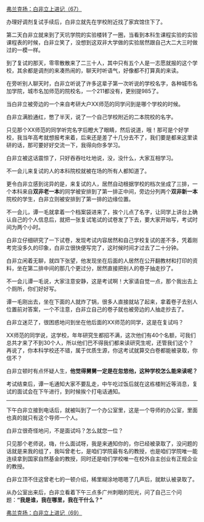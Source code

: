 <p></p><a href="https://zhuanlan.zhihu.com/p/102763431" data-draft-node="block" data-draft-type="link-card" data-image="https://pic1.zhimg.com/v2-3bd0d57240662ec5abb955f182c62eb0_180x120.jpg" data-image-width="1047" data-image-height="332" class="internal">弗兰克扬：白非立上进记（67）</a><p>办理好调剂复试手续后，白非立就先在学校附近找了家宾馆住下了。</p><p>第二天白非立就来到了天坑学院的实验楼转了一圈，当看到本科生课程实验的实验课程表的时候，白非立笑了，没想到这双非大学做的实验居然跟自己大二大三时做过的一模一样。</p><p>到了复试的那天，零零散散来了二三十人，其中只有五个人是一志愿就报的这个学校，其余都是调剂的来凑热闹的，聊天时听语气，好像都不打算真的来读。</p><p>在旁听别人聊天时，白非立听说了许多这辈子第一次听说的学校名字，各种城市名加学院，城市名加师范的院校名，一个211都没有，更别提985了。</p><p>当白非立被旁边的一个来自考研大户XX师范的同学问到是哪个学校的时候。</p><p>白非立满脸通红，憋了半天，说了一个自己学校附近的二本院校的名字。</p><p>只见那个XX师范的同学听完名字后瞪大了眼睛，然后说道，哦！那可是个好学校，我当年高考就想报考来着，后来还是差了十几分去不了，我们要是都来这里读研的话，那可要好好交流一下，我得向你多学习。</p><p>白非立被这话震惊了，只好吞吞吐吐地说，没，没什么，大家互相学习。</p><p>不一会儿来复试的人的本科院校就被在场的所有人都知道了。</p><p>更令白非立感到诧异的是，来复试的人，居然自动根据学校的档次坐成了三排，一个本科来自<b>双非老一本</b>的同学被安排到了第一排正中间，旁边分列两个<b>双非新一本</b>院校的学生，白非立则被安排到了第一排的边缘位置。</p><p>不一会儿，谭一毛就拿着一个档案袋进来了，挨个儿点了名字，让同学上讲台上确认自己的个人信息后，就把一张复试笔试的试卷发了下去，要大家开始写，考试时间为两个小时。</p><p>白非立仔细研究了一下试卷，发现考试内容居然和自己学校复试的差不多，凭着刚考完没多久的印象，白非立很快便写完了，这时候时间才过去了二十分钟。</p><p>白非立闲着无聊，就四下张望，他发现坐在后面的人居然在公开翻教材和打印的资料，坐在第二排中间的那几个更过分，居然直接把别人的卷子抽走抄了。</p><p>不一会儿谭一毛说，大家注意安静，这是考试啊！大家请自觉一点，那个我出去上个厕所，你们好好写。</p><p>谭一毛刚出去，坐在下面的人就炸了锅，很多人直接就站了起来，拿着卷子去别人位置前对答案，一个不注意，白非立自己的卷子就也被旁边的人抽走抄去了。</p><p>白非立迷茫了，很困惑地问到坐在他后面的XX师范的同学，这是在复试吗？</p><p>XX师范的同学说，这学校，年年研究生都招不满，这次他们有40个名额，可我们总共才来了不到30个人，所以他们巴不得我们都来读研究生呢，还管我们这个？再说了，你本科学校还不错，属于优质生源，你这考试就算交白卷都能被录取，你信不？</p><p>白非立顿时有点怀疑人生，<b>他觉得舅舅一定是在忽悠他，这种学校怎么能来读呢？</b></p><p>考试结束后，谭一毛通知大家不要乱走，中午吃过饭后就在这栋楼附近等消息，复试的面试会在下午进行，到时候挨个打电话通知。</p><hr><p>下午白非立接到电话后，就被叫到了一个办公室里，这是一个导师的办公室，里面也真的就只有这个导师一个人。</p><p>白非立很奇怪地问，不是面试吗？怎么就您一位？</p><p>只见那个老师说，嗨，什么面试呀，我是来通知你的，你已经被录取了，没问题的话就是来我的组了，我叫曾老七，是咱们学院最有名的教授，也是咱们学院唯一能连续拿到国家自然基金的教授，同时还是咱们学校唯一在校外自主创业有正规企业的教授。</p><p>白非立顶不住这曾老七的一顿介绍，稀里糊涂地嗯嗯了几声后，就默认被录取了。</p><p>从办公室出来后，白非立看着下午三点多广州刺眼的阳光，问了自己三个问题：<b>“我是谁，我在哪里，我在干什么？”</b></p><a href="https://zhuanlan.zhihu.com/p/102864611" data-draft-node="block" data-draft-type="link-card" data-image="https://pic4.zhimg.com/v2-efdf8cc54e37355aba9702be4ec99ed3_180x120.jpg" data-image-width="911" data-image-height="307" class="internal">弗兰克扬：白非立上进记（69）</a><p></p>
